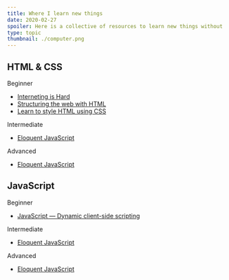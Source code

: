 ```yaml
---
title: Where I learn new things
date: 2020-02-27
spoiler: Here is a collective of resources to learn new things without a dime.
type: topic
thumbnail: ./computer.png
---
```


## HTML & CSS
<div class="d-grid col-s-1 col-m-3 gap-s-16 gap-m-32">
<div>
  <div class="box-title">Beginner</div>
  <div class="text-box list-box">

  + [Interneting is Hard](https://internetingishard.com/)
  + [Structuring the web with HTML](https://developer.mozilla.org/en-US/docs/Learn/HTML)
  + [Learn to style HTML using CSS](https://developer.mozilla.org/en-US/docs/Learn/CSS)

  </div>
</div>
<div>
  <div class="box-title">Intermediate</div>
  <div class="text-box list-box">

  + [Eloquent JavaScript](https://eloquentjavascript.net/)

  </div>
</div>
<div>
  <div class="box-title">Advanced</div>
  <div class="text-box list-box">

  + [Eloquent JavaScript](https://eloquentjavascript.net/)

  </div>
</div>
</div>

## JavaScript
<div class="d-grid col-s-1 col-m-3 gap-s-16 gap-m-32">
<div>
  <div class="box-title">Beginner</div>
  <div class="text-box list-box">

  + [JavaScript — Dynamic client-side scripting](https://developer.mozilla.org/en-US/docs/Learn/JavaScript)

  </div>
</div>
<div>
  <div class="box-title">Intermediate</div>
  <div class="text-box list-box">

  + [Eloquent JavaScript](https://eloquentjavascript.net/)

  </div>
</div>
<div>
  <div class="box-title">Advanced</div>
  <div class="text-box list-box">

  + [Eloquent JavaScript](https://eloquentjavascript.net/)

  </div>
</div>
</div>
